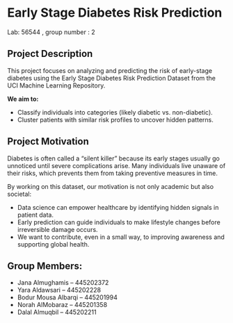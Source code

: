 # Early Stage Diabetes Risk Prediction

Lab: 56544  , group number : 2

## Project Description
This project focuses on analyzing and predicting the risk of early-stage diabetes using the Early Stage Diabetes Risk Prediction Dataset from the UCI Machine Learning Repository.  

**We aim to:** 
- Classify individuals into categories (likely diabetic vs. non-diabetic).  
- Cluster patients with similar risk profiles to uncover hidden patterns.  

## Project Motivation
Diabetes is often called a “silent killer” because its early stages usually go unnoticed until severe complications arise. Many individuals live unaware of their risks, which prevents them from taking preventive measures in time.  

By working on this dataset, our motivation is not only academic but also societal:  
- Data science can empower healthcare by identifying hidden signals in patient data.  
- Early prediction can guide individuals to make lifestyle changes before irreversible damage occurs.  
- We want to contribute, even in a small way, to improving awareness and supporting global health.  

## Group Members:
- Jana Almughamis – 445202372  
- Yara Aldawsari – 445202228  
- Bodur Mousa Albarqi – 445201994  
- Norah AlMobaraz – 445201358  
- Dalal Almuqbil – 445202211  

